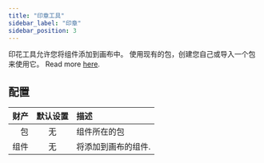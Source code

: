 ```yaml
---
title: "印章工具"
sidebar_label: "印章"
sidebar_position: 3
---
```


印花工具允许您将组件添加到画布中。 使用现有的包，创建您自己或导入一个包来使用它。 Read more [here](../pack).

## 配置

| 财产 | 默认设置 | 描述         |
| --:|:----:|:---------- |
|  包 |  无   | 组件所在的包     |
| 组件 |  无   | 将添加到画布的组件. |
